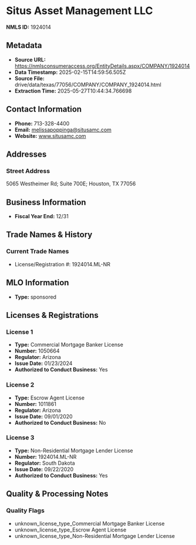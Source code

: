 # Situs Asset Management LLC

**NMLS ID:** 1924014

## Metadata
- **Source URL:** https://nmlsconsumeraccess.org/EntityDetails.aspx/COMPANY/1924014
- **Data Timestamp:** 2025-02-15T14:59:56.505Z
- **Source File:** drive/data/texas/77056/COMPANY/COMPANY_1924014.html
- **Extraction Time:** 2025-05-27T10:44:34.766698

## Contact Information
- **Phone:** 713-328-4400
- **Email:** melissapoppinga@situsamc.com
- **Website:** www.situsamc.com

## Addresses
### Street Address
5065 Westheimer Rd; Suite 700E; Houston, TX 77056

## Business Information
- **Fiscal Year End:** 12/31

## Trade Names & History
### Current Trade Names
- License/Registration #: 1924014.ML-NR

## MLO Information
- **Type:** sponsored

## Licenses & Registrations

### License 1
- **Type:** Commercial Mortgage Banker License
- **Number:** 1050664
- **Regulator:** Arizona
- **Issue Date:** 01/23/2024
- **Authorized to Conduct Business:** Yes

### License 2
- **Type:** Escrow Agent License
- **Number:** 1011861
- **Regulator:** Arizona
- **Issue Date:** 09/01/2020
- **Authorized to Conduct Business:** No

### License 3
- **Type:** Non-Residential Mortgage Lender License
- **Number:** 1924014.ML-NR
- **Regulator:** South Dakota
- **Issue Date:** 09/22/2020
- **Authorized to Conduct Business:** Yes

## Quality & Processing Notes
### Quality Flags
- unknown_license_type_Commercial Mortgage Banker License
- unknown_license_type_Escrow Agent License
- unknown_license_type_Non-Residential Mortgage Lender License
